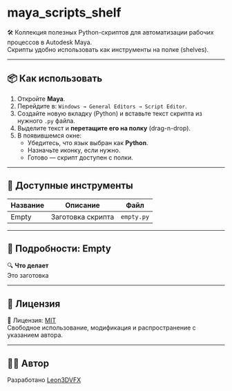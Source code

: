 # maya_scripts_shelf

🛠 Коллекция полезных Python-скриптов для автоматизации рабочих процессов в Autodesk Maya.  
Скрипты удобно использовать как инструменты на полке (shelves).

---

## 📦 Как использовать

1. Откройте **Maya**.
2. Перейдите в: `Windows → General Editors → Script Editor`.
3. Создайте новую вкладку (Python) и вставьте текст скрипта из нужного `.py` файла.
4. Выделите текст и **перетащите его на полку** (drag-n-drop).
5. В появившемся окне:
   - Убедитесь, что язык выбран как **Python**.
   - Назначьте иконку, если нужно.
   - Готово — скрипт доступен с полки.

---

## 🧰 Доступные инструменты

| Название | Описание | Файл        |
|----------|----------|-------------|
| Empty    | Заготовка скрипта | `empty.py`   |

---

## 📖 Подробности: Empty

🔍 **Что делает**  
Это заготовка

---

## 📄 Лицензия

📝 Лицензия: [MIT](LICENSE)  
Свободное использование, модификация и распространение с указанием автора.

---

## 👨‍💻 Автор

Разработано [Leon3DVFX](https://github.com/Leon3DVFX)  
